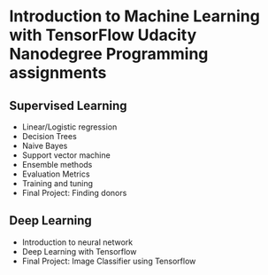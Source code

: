 # Introduction to Machine Learning with TensorFlow Udacity Nanodegree Programming assignments
## Supervised Learning
- Linear/Logistic regression
- Decision Trees
- Naive Bayes
- Support vector machine
- Ensemble methods
- Evaluation Metrics
- Training and tuning
- Final Project: Finding donors

## Deep Learning
- Introduction to neural network
- Deep Learning with Tensorflow
- Final Project: Image Classifier using Tensorflow
